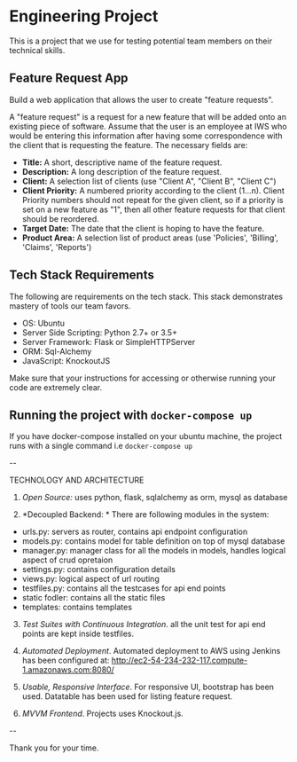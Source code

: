 # Engineering Project
This is a project that we use for testing potential team members on their technical skills.

## Feature Request App
Build a web application that allows the user to create "feature requests".

A "feature request" is a request for a new feature that will be added onto an existing piece of
software. Assume that the user is an employee at IWS who would be entering this information after
having some correspondence with the client that is requesting the feature.  The necessary fields
are:

* **Title:** A short, descriptive name of the feature request.
* **Description:** A long description of the feature request.
* **Client:** A selection list of clients (use "Client A", "Client B", "Client C")
* **Client Priority:** A numbered priority according to the client (1...n). Client Priority numbers
should not repeat for the given client, so if a priority is set on a new feature as "1", then all
other feature requests for that client should be reordered.
* **Target Date:** The date that the client is hoping to have the feature.
* **Product Area:** A selection list of product areas (use 'Policies', 'Billing', 'Claims',
'Reports')

## Tech Stack Requirements
The following are requirements on the tech stack. This stack demonstrates mastery of tools our team favors.

* OS: Ubuntu
* Server Side Scripting: Python 2.7+ or 3.5+
* Server Framework: Flask or SimpleHTTPServer
* ORM: Sql-Alchemy
* JavaScript: KnockoutJS

Make sure that your instructions for accessing or otherwise running your code are extremely clear.

## Running the project with `` docker-compose up ``

If you have docker-compose installed on your ubuntu machine, the project runs with a single command i.e `` docker-compose up ``

--

TECHNOLOGY AND ARCHITECTURE

1. *Open Source:* uses python, flask, sqlalchemy as orm, mysql as database

2. *Decoupled Backend: * There are following modules in the system:
- urls.py: servers as router, contains api endpoint configuration
- models.py: contains model for table definition on top of mysql database
- manager.py: manager class for all the models in models, handles logical aspect of crud opretaion
- settings.py: contains configuration details
- views.py: logical aspect of url routing 
- testfiles.py: contains all the testcases for api end points
- static fodler: contains all the static files
- templates: contains templates

3. *Test Suites with Continuous Integration*. all the unit test for api end points are kept inside testfiles.

4. *Automated Deployment*. Automated deployment to AWS using Jenkins has been configured at:
http://ec2-54-234-232-117.compute-1.amazonaws.com:8080/

5. *Usable, Responsive Interface*. For responsive UI, bootstrap has been used. Datatable has been used for listing feature request.

6. *MVVM Frontend*. Projects uses Knockout.js.

--

Thank you for your time.